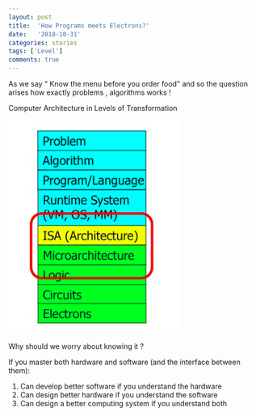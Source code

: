 ```yaml
---
layout: post
title:  'How Programs meets Electrons?'
date:   '2018-10-31'
categories: stories
tags: ['Level']
comments: true
---
```


As we say " Know the menu before you order food" and so the question arises how exactly problems , algorithms works ! 

Computer Architecture in Levels of Transformation

<div class="image">
    <a href="/public/img/1.png">
        <img alt="Out of Memory" src="/public/img/1.png" />
    </a>
 

Why should we worry about knowing it ?

If you master both hardware and software (and the interface between them): 

1) Can develop better software if you understand the hardware
2) Can design better hardware if you understand the software
3) Can design a better computing system if you understand both
